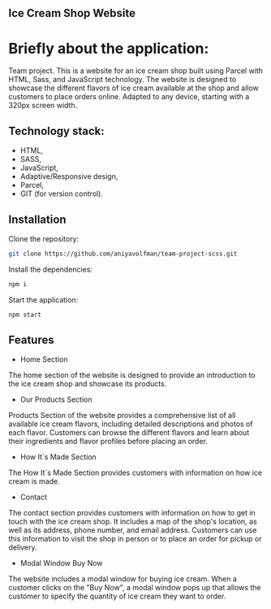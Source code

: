 ## Ice Cream Shop Website

# Briefly about the application:

Team project.
This is a website for an ice cream shop built using Parcel with HTML, Sass, and JavaScript technology. The website is designed to showcase the different flavors of ice cream available at the shop and allow customers to place orders online.
Adapted to any device, starting with a 320px screen width.

## Technology stack: 
- HTML, 
- SASS, 
- JavaScript, 
- Adaptive/Responsive design, 
- Parcel, 
- GIT (for version control).

## Installation

Clone the repository:

```bash
git clone https://github.com/aniyavolfman/team-project-scss.git
```
Install the dependencies:

```bash
npm i
```
Start the application:
```bash
npm start
```
## Features

- Home Section

The home section of the website is designed to provide an introduction to the ice cream shop and showcase its products.

- Our Products Section

Products Section of the website provides a comprehensive list of all available ice cream flavors, including detailed descriptions and photos of each flavor. Customers can browse the different flavors and learn about their ingredients and flavor profiles before placing an order.

- How It`s Made Section

The How It`s Made Section provides customers with information on how ice cream is made.

- Contact

The contact section provides customers with information on how to get in touch with the ice cream shop. It includes a map of the shop's location, as well as its address, phone number, and email address. Customers can use this information to visit the shop in person or to place an order for pickup or delivery.

- Modal Window Buy Now

The website includes a modal window for buying ice cream. When a customer clicks on the "Buy Now", a modal window pops up that allows the customer to specify the quantity of ice cream they want to order. 
